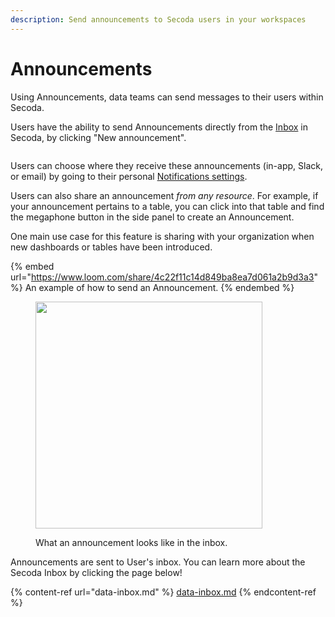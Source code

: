 ```yaml
---
description: Send announcements to Secoda users in your workspaces
---
```


# Announcements

Using Announcements, data teams can send messages to their users within Secoda.

Users have the ability to send Announcements directly from the [Inbox](data-inbox.md) in Secoda, by clicking "New announcement".

<figure><img src="https://secoda-public-media-assets.s3.amazonaws.com/db278a77-7b19-493f-941f-8c35c4b05113.png" alt=""><figcaption></figcaption></figure>

Users can choose where they receive these announcements (in-app, Slack, or email) by going to their personal [Notifications settings](notifications.md).

Users can also share an announcement _from any resource_. For example, if your announcement pertains to a table, you can click into that table and find the megaphone button in the side panel to create an Announcement.

One main use case for this feature is sharing with your organization when new dashboards or tables have been introduced.

{% embed url="https://www.loom.com/share/4c22f11c14d849ba8ea7d061a2b9d3a3" %}
An example of how to send an Announcement.
{% endembed %}

<figure><img src="https://secoda-public-media-assets.s3.amazonaws.com/Screenshot%202023-06-09%20at%2011.18.55%20AM.png" alt="" width="363"><figcaption><p>What an announcement looks like in the inbox.</p></figcaption></figure>

Announcements are sent to User's inbox. You can learn more about the Secoda Inbox by clicking the page below!

{% content-ref url="data-inbox.md" %}
[data-inbox.md](data-inbox.md)
{% endcontent-ref %}
